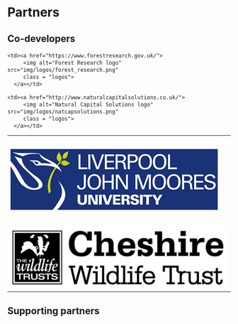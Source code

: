 # Partners

## Co-developers

<table style="align:center; margin: 0 auto; ">
  <tr>
    <td> <a href="https://www.ljmu.ac.uk/">
         <img alt="LJMU logo" src="img/logos/LJMU_logo.jpg"
         class = "logos">
      </a> </td>

    <td><a href="https://www.forestresearch.gov.uk/">
         <img alt="Forest Research logo" src="img/logos/forest_research.png"
         class = "logos">
      </a></td>
   </tr>
   
   <tr>
    <td> <a href="https://www.cheshirewildlifetrust.org.uk/">
         <img alt="CWT logo" src="img/logos/CWTlogo.jpg"
         class = "logos">
      </a> </td>

    <td><a href="http://www.naturalcapitalsolutions.co.uk/">
         <img alt="Natural Capital Solutions logo" src="img/logos/natcapsolutions.png"
         class = "logos">
      </a></td>
   </tr>
   
</table>


## Supporting partners

